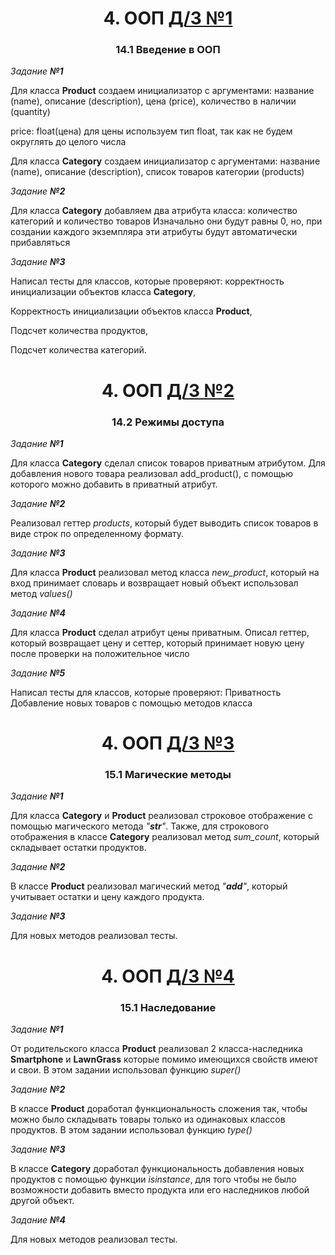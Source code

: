<h1 align="center">4. ООП <a href="https://daniilshat.ru/" target="_blank">Д/З №1</a> 
<h3 align="center">14.1 Введение в ООП</h3>

_Задание **№1**_

Для класса __Product__ создаем инициализатор с аргументами:
название (name),
описание (description),
цена (price),
количество в наличии (quantity)
    
price: float(цена)
для цены используем тип float, так как не будем округлять до целого числа


Для класса __Category__ создаем инициализатор с аргументами:
название (name),
описание (description),
список товаров категории (products)




_Задание **№2**_

Для класса __Category__ добавляем два атрибута класса: количество категорий и количество товаров
Изначально они будут равны 0, но, при создании каждого экземпляра эти атрибуты будут автоматически прибавляться 

_Задание **№3**_

Написал тесты для классов, которые проверяют:
корректность инициализации объектов класса __Category__,

Корректность инициализации объектов класса __Product__,

Подсчет количества продуктов,

Подсчет количества категорий.

<h1 align="center">4. ООП <a href="https://daniilshat.ru/" target="_blank">Д/З №2</a> 
<h3 align="center">14.2 Режимы доступа</h3>

_Задание **№1**_

Для класса __Category__ сделал список товаров приватным атрибутом. Для добавления нового товара реализовал 
add_product(), с помощью которого можно добавить в приватный атрибут.

_Задание **№2**_

Реализовал геттер _products_, который будет выводить список товаров в виде строк по определенному формату.

_Задание **№3**_

Для класса __Product__ реализовал метод класса _new_product_, который на вход принимает словарь и возвращает новый объект
использовал метод _values()_

_Задание **№4**_

Для класса __Product__ сделал атрибут цены приватным.
Описал геттер, который возвращает цену и сеттер, который принимает новую цену после проверки на положительное число

_Задание **№5**_

Написал тесты для классов, которые проверяют:
Приватность
Добавление новых товаров с помощью методов класса


<h1 align="center">4. ООП <a href="https://daniilshat.ru/" target="_blank">Д/З №3</a> 
<h3 align="center">15.1 Магические методы</h3>


_Задание **№1**_

Для класса __Category__ и __Product__ реализовал строковое отображение с помощью магического метода _"__str__"_.
Также, для строкового отображения в классе __Category__ реализовал метод _sum_count_, который складывает остатки продуктов. 

_Задание **№2**_

В классе __Product__ реализовал магический метод _"__add__"_, который учитывает остатки и цену каждого продукта. 

_Задание **№3**_

Для новых методов реализовал тесты. 

<h1 align="center">4. ООП <a href="https://daniilshat.ru/" target="_blank">Д/З №4</a> 
<h3 align="center">15.1 Наследование</h3>

_Задание **№1**_

От родительского класса  __Product__ реализовал 2 класса-наследника __Smartphone__ и  __LawnGrass__  которые помимо
имеющихся свойств имеют и свои. В этом задании использовал функцию _super()_

_Задание **№2**_

В классе __Product__ доработал функциональность сложения так, чтобы можно было складывать товары только из одинаковых 
классов продуктов. В этом задании использовал функцию _type()_

_Задание **№3**_

В классе __Category__ доработал функциональность добавления новых продуктов с помощью функции _isinstance_, для того чтобы 
не было возможности добавить вместо продукта или его наследников любой другой объект.

_Задание **№4**_

Для новых методов реализовал тесты. 
